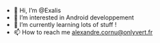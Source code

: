 - 👋 Hi, I’m @Exalis
- 👀 I’m interested in Android developpement
- 🌱 I’m currently learning lots of stuff !
- 📫 How to reach me alexandre.cornu@onlyvert.fr
